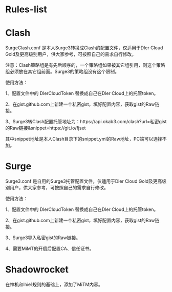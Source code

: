 # Rules-list

# Clash
<p>SurgeClash.conf 是本人Surge3转换成Clash的配置文件，仅适用于Dler Cloud Gold及更高级别用户，供大家参考，可按照自己的需求自行修改。
<p>注意：Clash策略组是有先后顺序的，一个策略组如果被其它组引用，则这个策略组必须放在其它组前面。Surge3的策略组没有这个限制。
<p>使用方法：
<p>1、配置文件中的 DlerCloudToken 替换成自己在Dler Cloud上的托管token。
<p>2、在gist.github.com上新建一个私密gist，填好配置内容，获取gist的Raw链接。
<p>3、Surge3转Clash配置托管地址为：https://api.okab3.com/clash?url=私密gist的Raw链接&snippet=https://git.io/fjset
<p>其中snippet地址是本人Clash目录下的snippet.yml的Raw地址，PC端可以选择不加。
  
# Surge
<p>Surge3.conf 是自用的Surge3托管配置文件，仅适用于Dler Cloud Gold及更高级别用户，供大家参考，可按照自己的需求自行修改。
<p>使用方法：
<p>1、配置文件中的 DlerCloudToken 替换成自己在Dler Cloud上的托管token。
<p>2、在gist.github.com上新建一个私密gist，填好配置内容，获取gist的Raw链接。
<p>3、Surge3导入私密gist的Raw链接。
<p>4、需要MiMT的开启后配置CA、信任证书。

# Shadowrocket
<P>在神机和lhie1规则的基础上，添加了MiTM内容。

